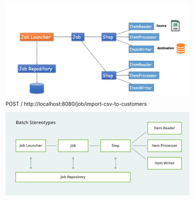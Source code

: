 
![img.png](img.png)

POST / http://localhost:8080/job/import-csv-to-customers



![img_1.png](img_1.png)